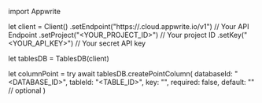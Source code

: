 import Appwrite

let client = Client()
    .setEndpoint("https://<REGION>.cloud.appwrite.io/v1") // Your API Endpoint
    .setProject("<YOUR_PROJECT_ID>") // Your project ID
    .setKey("<YOUR_API_KEY>") // Your secret API key

let tablesDB = TablesDB(client)

let columnPoint = try await tablesDB.createPointColumn(
    databaseId: "<DATABASE_ID>",
    tableId: "<TABLE_ID>",
    key: "",
    required: false,
    default: "" // optional
)

